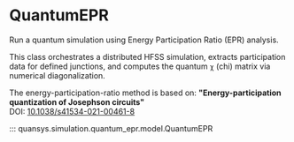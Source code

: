 # QuantumEPR

Run a quantum simulation using Energy Participation Ratio (EPR) analysis.

This class orchestrates a distributed HFSS simulation, extracts participation data
for defined junctions, and computes the quantum `χ` (chi) matrix via numerical diagonalization.

The energy-participation-ratio method is based on:
**"Energy-participation quantization of Josephson circuits"**  
DOI: [10.1038/s41534-021-00461-8](https://doi.org/10.1038/s41534-021-00461-8)

::: quansys.simulation.quantum_epr.model.QuantumEPR

